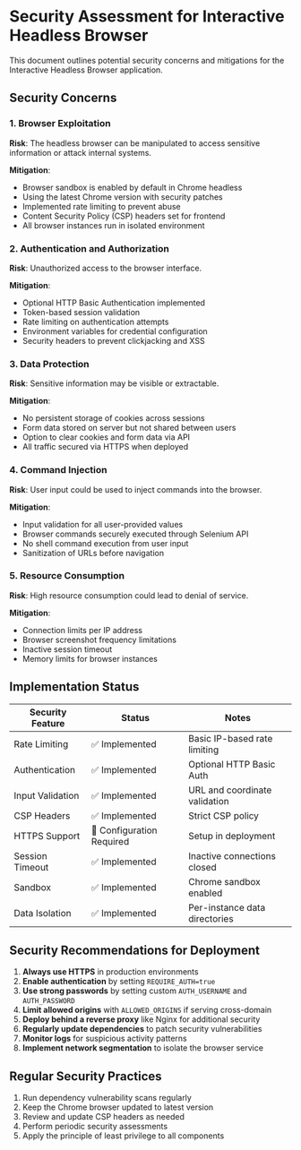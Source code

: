 # Security Assessment for Interactive Headless Browser

This document outlines potential security concerns and mitigations for the Interactive Headless Browser application.

## Security Concerns

### 1. Browser Exploitation

**Risk**: The headless browser can be manipulated to access sensitive information or attack internal systems.

**Mitigation**:
- Browser sandbox is enabled by default in Chrome headless
- Using the latest Chrome version with security patches
- Implemented rate limiting to prevent abuse
- Content Security Policy (CSP) headers set for frontend
- All browser instances run in isolated environment

### 2. Authentication and Authorization

**Risk**: Unauthorized access to the browser interface.

**Mitigation**:
- Optional HTTP Basic Authentication implemented
- Token-based session validation
- Rate limiting on authentication attempts
- Environment variables for credential configuration
- Security headers to prevent clickjacking and XSS

### 3. Data Protection

**Risk**: Sensitive information may be visible or extractable.

**Mitigation**:
- No persistent storage of cookies across sessions
- Form data stored on server but not shared between users
- Option to clear cookies and form data via API
- All traffic secured via HTTPS when deployed

### 4. Command Injection

**Risk**: User input could be used to inject commands into the browser.

**Mitigation**:
- Input validation for all user-provided values
- Browser commands securely executed through Selenium API
- No shell command execution from user input
- Sanitization of URLs before navigation

### 5. Resource Consumption

**Risk**: High resource consumption could lead to denial of service.

**Mitigation**:
- Connection limits per IP address
- Browser screenshot frequency limitations
- Inactive session timeout
- Memory limits for browser instances

## Implementation Status

| Security Feature | Status | Notes |
|------------------|--------|-------|
| Rate Limiting | ✅ Implemented | Basic IP-based rate limiting |
| Authentication | ✅ Implemented | Optional HTTP Basic Auth |
| Input Validation | ✅ Implemented | URL and coordinate validation |
| CSP Headers | ✅ Implemented | Strict CSP policy |
| HTTPS Support | 🔄 Configuration Required | Setup in deployment |
| Session Timeout | ✅ Implemented | Inactive connections closed |
| Sandbox | ✅ Implemented | Chrome sandbox enabled |
| Data Isolation | ✅ Implemented | Per-instance data directories |

## Security Recommendations for Deployment

1. **Always use HTTPS** in production environments
2. **Enable authentication** by setting `REQUIRE_AUTH=true`
3. **Use strong passwords** by setting custom `AUTH_USERNAME` and `AUTH_PASSWORD`
4. **Limit allowed origins** with `ALLOWED_ORIGINS` if serving cross-domain
5. **Deploy behind a reverse proxy** like Nginx for additional security
6. **Regularly update dependencies** to patch security vulnerabilities
7. **Monitor logs** for suspicious activity patterns
8. **Implement network segmentation** to isolate the browser service

## Regular Security Practices

1. Run dependency vulnerability scans regularly
2. Keep the Chrome browser updated to latest version
3. Review and update CSP headers as needed
4. Perform periodic security assessments
5. Apply the principle of least privilege to all components